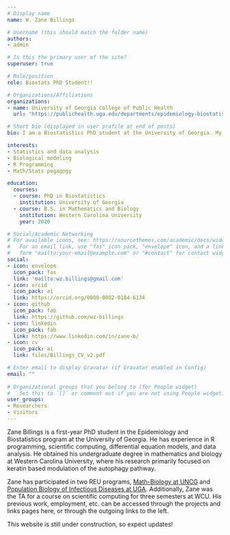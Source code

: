 ```yaml
---
# Display name
name: W. Zane Billings

# Username (this should match the folder name)
authors:
- admin

# Is this the primary user of the site?
superuser: true

# Role/position
role: Biostats PhD Student!!

# Organizations/Affiliations
organizations:
- name: University of Georgia College of Public Health
  url: "https://publichealth.uga.edu/departments/epidemiology-biostatistics/"

# Short bio (displayed in user profile at end of posts)
bio: I am a Biostatistics PhD student at the University of Georgia. My main interests are statistical data analysis and infectious diseases.

interests:
- Statistics and data analysis
- Biological modeling
- R Programming
- Math/Stats pegagogy

education:
  courses:
  - course: PhD in Biostatistics
    institution: University of Georgia
  - course: B.S. in Mathematics and Biology
    institution: Western Carolina University
    year: 2020

# Social/Academic Networking
# For available icons, see: https://sourcethemes.com/academic/docs/widgets/#icons
#   For an email link, use "fas" icon pack, "envelope" icon, and a link in the
#   form "mailto:your-email@example.com" or "#contact" for contact widget.
social:
- icon: envelope
  icon_pack: fas
  link: 'mailto:wz.billings@gmail.com'
- icon: orcid
  icon_pack: ai
  link: https://orcid.org/0000-0002-0184-6134
- icon: github
  icon_pack: fab
  link: https://github.com/wz-billings
- icon: linkedin
  icon_pack: fab
  link: https://www.linkedin.com/in/zane-b/
- icon: cv
  icon_pack: ai
  link: files/Billings_CV_v2.pdf

# Enter email to display Gravatar (if Gravatar enabled in Config)
email: ""
  
# Organizational groups that you belong to (for People widget)
#   Set this to `[]` or comment out if you are not using People widget.  
user_groups:
- Researchers
- Visitors
---
```


Zane Billings is a first-year PhD student in the Epidemiology and Biostatistics program at the University of Georgia. He has experience in R programming, scientific computing, differential equation models, and data analysis. He obtained his undergraduate degree in mathematics and biology at Western Carolina University, where his research primarily focused on keratin based modulation of the autophagy pathway.

Zane has participated in two REU programs, [Math-Biology at UNCG](http://www.uncg.edu/mat/bio-math/REU/people.html) and [Population Biology of Infectious Diseases at UGA](http://reu.ecology.uga.edu/). Additionally, Zane was the TA for a course on scientific computing for three semesters at WCU. His previous work, employment, etc. can be accessed through the projects and links pages here, or through the outgoing links to the left. 

This website is still under construction, so expect updates!
